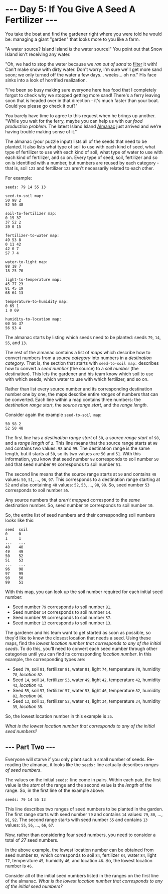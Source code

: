 # --- Day 5: If You Give A Seed A Fertilizer ---

You take the boat and find the gardener right where you were told he would be:
managing a giant "garden" that looks more to you like a farm.

"A water source? Island Island *is* the water source!" You point out that Snow
Island isn't receiving any water.

"Oh, we had to stop the water because we *ran out of sand* to
[filter](https://en.wikipedia.org/wiki/Sand_filter) it with! Can't make snow
with dirty water. Don't worry, I'm sure we'll get more sand soon; we only
turned off the water a few days... weeks... oh no." His face sinks into a look
of horrified realization.

"I've been so busy making sure everyone here has food that I completely forgot
to check why we stopped getting more sand! There's a ferry leaving soon that is
headed over in that direction - it's much faster than your boat. Could you
please go check it out?"

You barely have time to agree to this request when he brings up another. "While
you wait for the ferry, maybe you can help us with our *food production
problem.* The latest Island Island
[Almanac](https://en.wikipedia.org/wiki/Almanac) just arrived and we're having
trouble making sense of it."

The almanac (your puzzle input) lists all of the seeds that need to be planted.
It also lists what type of soil to use with each kind of seed, what type of
fertilizer to use with each kind of soil, what type of water to use with each
kind of fertilizer, and so on. Every type of seed, soil, fertilizer and so on
is identified with a number, but numbers are reused by each category - that is,
soil `123` and fertilizer `123` aren't necessarily related to each other.

For example:

```
seeds: 79 14 55 13

seed-to-soil map:
50 98 2
52 50 48

soil-to-fertilizer map:
0 15 37
37 52 2
39 0 15

fertilizer-to-water map:
49 53 8
0 11 42
42 0 7
57 7 4

water-to-light map:
88 18 7
18 25 70

light-to-temperature map:
45 77 23
81 45 19
68 64 13

temperature-to-humidity map:
0 69 1
1 0 69

humidity-to-location map:
60 56 37
56 93 4
```

The almanac starts by listing which seeds need to be planted: seeds `79`, `14`,
`55`, and `13`.

The rest of the almanac contains a list of *maps* which describe how to convert
numbers from a *source category* into numbers in a *destination category*. That
is, the section that starts with `seed-to-soil map:` describes how to convert a
*seed number* (the source) to a *soil number* (the destination). This lets the
gardener and his team know which soil to use with which seeds, which water to
use with which fertilizer, and so on.

Rather than list every source number and its corresponding destination number
one by one, the maps describe entire *ranges* of numbers that can be converted.
Each line within a map contains three numbers: the *destination range start*,
the *source range start*, and the *range length*.

Consider again the example `seed-to-soil map`:

```
50 98 2
52 50 48
```

The first line has a *destination range start* of `50`, a *source range start*
of `98`, and a *range length* of `2`. This line means that the source range
starts at `98` and contains two values: `98` and `99`. The destination range is
the same length, but it starts at `50`, so its two values are `50` and `51`.
With this information, you know that seed number `98` corresponds to soil
number `50` and that seed number `99` corresponds to soil number `51`.

The second line means that the source range starts at `50` and contains `48`
values: `50`, `51`, ..., `96`, `97`. This corresponds to a destination range
starting at `52` and also containing `48` values: `52`, `53`, ..., `98`, `99`.
So, seed number `53` corresponds to soil number `55`.

Any source numbers that *aren't mapped* correspond to the *same* destination
number. So, seed number `10` corresponds to soil number `10`.

So, the entire list of seed numbers and their corresponding soil numbers looks
like this:

```
seed  soil
0     0
1     1
...   ...
48    48
49    49
50    52
51    53
...   ...
96    98
97    99
98    50
99    51
```

With this map, you can look up the soil number required for each initial seed
number:

- Seed number `79` corresponds to soil number `81`.
- Seed number `14` corresponds to soil number `14`.
- Seed number `55` corresponds to soil number `57`.
- Seed number `13` corresponds to soil number `13`.

The gardener and his team want to get started as soon as possible, so they'd
like to know the closest location that needs a seed. Using these maps, find the
*lowest location number that corresponds to any of the initial seeds*. To do
this, you'll need to convert each seed number through other categories until
you can find its corresponding *location number*. In this example, the
corresponding types are:

- Seed `79`, soil `81`, fertilizer `81`, water `81`, light `74`, temperature
  `78`, humidity `78`, *location* `82`.
- Seed `14`, soil `14`, fertilizer `53`, water `49`, light `42`, temperature
  `42`, humidity `43`, *location* `43`.
- Seed `55`, soil `57`, fertilizer `57`, water `53`, light `46`, temperature
  `82`, humidity `82`, *location* `86`.
- Seed `13`, soil `13`, fertilizer `52`, water `41`, light `34`, temperature
  `34`, humidity `35`, *location* `35`.

So, the lowest location number in this example is `35`.

*What is the lowest location number that corresponds to any of the initial seed
numbers?*

## --- Part Two ---

Everyone will starve if you only plant such a small number of seeds. Re-reading
the almanac, it looks like the `seeds:` line actually describes *ranges of seed
numbers*.

The values on the initial `seeds:` line come in pairs. Within each pair, the
first value is the *start* of the range and the second value is the *length* of
the range. So, in the first line of the example above:

```
seeds: 79 14 55 13
```

This line describes two ranges of seed numbers to be planted in the garden. The
first range starts with seed number `79` and contains `14` values: `79`, `80`,
..., `91`, `92`. The second range starts with seed number `55` and contains
`13` values: `55`, `56`, ..., `66`, `67`.

Now, rather than considering four seed numbers, you need to consider a total of
*27* seed numbers.

In the above example, the lowest location number can be obtained from seed
number `82`, which corresponds to soil `84`, fertilizer `84`, water `84`, light
`77`, temperature `45`, humidity `46`, and location `46`. So, the lowest
location number is `46`.

Consider all of the initial seed numbers listed in the ranges on the first line
of the almanac. *What is the lowest location number that corresponds to any of
the initial seed numbers?*
